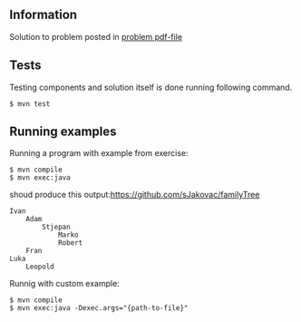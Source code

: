 ## Information
Solution to problem posted in [problem pdf-file](Test-Stjepan.pdf)

## Tests
Testing components and solution itself is done running following command.

```
$ mvn test
```

## Running examples
Running a program with example from exercise:

```
$ mvn compile
$ mvn exec:java
```
shoud produce this output:https://github.com/sJakovac/familyTree


```
Ivan
	Adam
		Stjepan
			Marko
			Robert
	Fran
Luka
	Leopold
```
Runnig with custom example:

```
$ mvn compile
$ mvn exec:java -Dexec.args="{path-to-file}"
```
